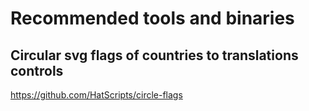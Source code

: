 # Recommended tools and binaries

## Circular svg flags of countries to translations controls
https://github.com/HatScripts/circle-flags
